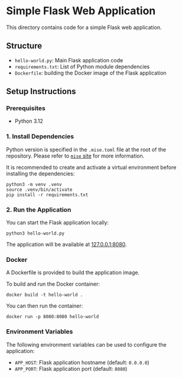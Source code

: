 # Simple Flask Web Application

This directory contains code for a simple Flask web application.

## Structure

- `hello-world.py`: Main Flask application code
- `requirements.txt`: List of Python module dependencies
- `Dockerfile`: building the Docker image of the Flask application

## Setup Instructions

### Prerequisites

- Python 3.12

### 1. Install Dependencies

Python version is specified in the `.mise.toml` file at the root of the repository.
Please refer to [`mise` site](https://mise.jdx.dev) for more information.

It is recommended to create and activate a virtual environment before installing
the dependencies:

```shell
python3 -m venv .venv
source .venv/bin/activate
pip install -r requirements.txt
```

### 2. Run the Application

You can start the Flask application locally:

```shell
python3 hello-world.py
```

The application will be available at [127.0.0.1:8080](http://127.0.0.1:8080).

### Docker

A Dockerfile is provided to build the application image.

To build and run the Docker container:

```shell
docker build -t hello-world .
```

You can then run the container:

```shell
docker run -p 8080:8080 hello-world
```

### Environment Variables

The following environment variables can be used to configure the application:

- `APP_HOST`: Flask application hostname (default: `0.0.0.0`)
- `APP_PORT`: Flask application port (default: `8080`)
